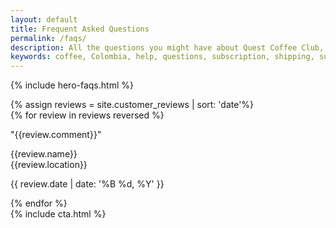 ```yaml
---
layout: default
title: Frequent Asked Questions
permalink: /faqs/
description: All the questions you might have about Quest Coffee Club, as well as links to support.
keywords: coffee, Colombia, help, questions, subscription, shipping, support, contact
---
```


{% include hero-faqs.html %}
<div class="spacer-60"></div>
{% assign reviews = site.customer_reviews | sort: 'date'%}
<div class="outer">
    <div class="inner">
        <div id="reviews-wall">
            {% for review in reviews reversed %}
            <div class="box box-review half-with-gutter {% cycle 'odd', 'even' %}">
                <p>"{{review.comment}}"</p>
                <div class="expand">
                    <div class="person">
                    <p>{{review.name}}<br>{{review.location}}</p>
                    </div>
                    <div class="rating">
                        <div class="stars stars-{{review.stars}}"></div>
                        <p>{{ review.date | date: '%B %d, %Y' }}</p>
                    </div>
                </div>
            </div>
            {% endfor %}
        </div>
    </div>       
</div>
<div class="spacer-80"></div>
{% include cta.html %}